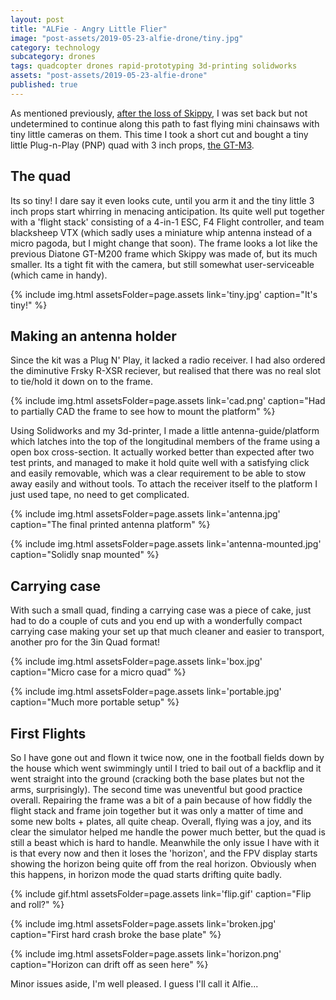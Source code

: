 ```yaml
---
layout: post
title: "ALFie - Angry Little Flier"
image: "post-assets/2019-05-23-alfie-drone/tiny.jpg"
category: technology
subcategory: drones
tags: quadcopter drones rapid-prototyping 3d-printing solidworks
assets: "post-assets/2019-05-23-alfie-drone"
published: true
---
```


As mentioned previously, [after the loss of Skippy](/2019/04/06/drone-skippy/), I was set back but not undetermined to continue along this path to fast flying mini chainsaws with tiny little cameras on them. This time I took a short cut and bought a tiny little Plug-n-Play (PNP) quad with 3 inch props, [the GT-M3](https://www.unmannedtechshop.co.uk/product/diatone-2018-gt-m3-fpv-racing-quadcopter-pnp/).

## The quad
Its so tiny! I dare say it even looks cute, until you arm it and the tiny little 3 inch props start whirring in menacing anticipation. Its quite well put together with a 'flight stack' consisting of a 4-in-1 ESC, F4 Flight controller, and team blacksheep VTX (which sadly uses a miniature whip antenna instead of a micro pagoda, but I might change that soon).
The frame looks a lot like the previous Diatone GT-M200 frame which Skippy was made of, but its much smaller. Its a tight fit with the camera, but still somewhat user-serviceable (which came in handy).

{% include img.html assetsFolder=page.assets link='tiny.jpg' caption="It's tiny!" %}

## Making an antenna holder
Since the kit was a Plug N' Play, it lacked a radio receiver. I had also ordered the diminutive Frsky R-XSR reciever, but realised that there was no real slot to tie/hold it down on to the frame.

{% include img.html assetsFolder=page.assets link='cad.png' caption="Had to partially CAD the frame to see how to mount the platform" %}

Using Solidworks and my 3d-printer, I made a little antenna-guide/platform which latches into the top of the longitudinal members of the frame using a open box cross-section. It actually worked better than expected after two test prints, and managed to make it hold quite well with a satisfying click and easily removable, which was a clear requirement to be able to stow away easily and without tools. To attach the receiver itself to the platform I just used tape, no need to get complicated.

{% include img.html assetsFolder=page.assets link='antenna.jpg' caption="The final printed antenna platform" %}

{% include img.html assetsFolder=page.assets link='antenna-mounted.jpg' caption="Solidly snap mounted" %}

## Carrying case
With such a small quad, finding a carrying case was a piece of cake, just had to do a couple of cuts and you end up with a wonderfully compact carrying case making your set up that much cleaner and easier to transport, another pro for the 3in Quad format!


{% include img.html assetsFolder=page.assets link='box.jpg' caption="Micro case for a micro quad" %}

{% include img.html assetsFolder=page.assets link='portable.jpg' caption="Much more portable setup" %}

## First Flights
So I have gone out and flown it twice now, one in the football fields down by the house which went swimmingly until I tried to bail out of a backflip and it went straight into the ground (cracking both the base plates but not the arms, surprisingly). The second time was uneventful but good practice overall. Repairing the frame was a bit of a pain because of how fiddly the flight stack and frame join together but it was only a matter of time and some new bolts + plates, all quite cheap. Overall, flying was a joy, and its clear the simulator helped me handle the power much better, but the quad is still a beast which is hard to handle. Meanwhile the only issue I have with it is that every now and then it loses the 'horizon', and the FPV display starts showing the horizon being quite off from the real horizon. Obviously when this happens, in horizon mode the quad starts drifting quite badly.

{% include gif.html assetsFolder=page.assets link='flip.gif' caption="Flip and roll?" %}

{% include img.html assetsFolder=page.assets link='broken.jpg' caption="First hard crash broke the base plate" %}

{% include img.html assetsFolder=page.assets link='horizon.png' caption="Horizon can drift off as seen here" %}

Minor issues aside, I'm well pleased. I guess I'll call it Alfie...

